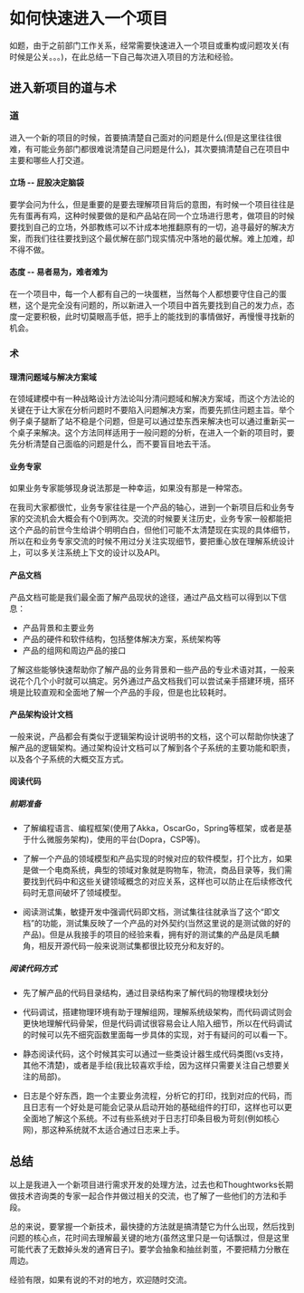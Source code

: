 # 如何快速进入一个项目

如题，由于之前部门工作关系，经常需要快速进入一个项目或重构或问题攻关(有时候是公关。。。)，在此总结一下自己每次进入项目的方法和经验。

## 进入新项目的道与术

### 道

进入一个新的项目的时候，首要搞清楚自己面对的问题是什么(但是这里往往很难，有可能业务部门都很难说清楚自己问题是什么)，其次要搞清楚自己在项目中主要和哪些人打交道。

#### 立场 -- 屁股决定脑袋

要学会问为什么，但是重要的是要去理解项目背后的意图，有时候一个项目往往是先有蛋再有鸡，这种时候要做的是和产品站在同一个立场进行思考，做项目的时候要找到自己的立场，外部教练可以不计成本地推翻原有的一切，追寻最好的解决方案，而我们往往要找到这个最优解在部门现实情况中落地的最优解。难上加难，却不得不做。

#### 态度 -- 易者易为，难者难为

在一个项目中，每一个人都有自己的一块蛋糕，当然每个人都想要守住自己的蛋糕，这个是完全没有问题的，所以新进入一个项目中首先要找到自己的发力点，态度一定要积极，此时切莫眼高手低，把手上的能找到的事情做好，再慢慢寻找新的机会。



### 术

#### 理清问题域与解决方案域

在领域建模中有一种战略设计方法论叫分清问题域和解决方案域，而这个方法论的关键在于让大家在分析问题时不要陷入问题解决方案，而要先抓住问题主旨。举个例子桌子腿断了站不稳是个问题，但是可以通过垫东西来解决也可以通过重新买一个桌子来解决。这个方法同样适用于一般问题的分析，在进入一个新的项目时，要先分析清楚自己面临的问题是什么，而不要盲目地去干活。



#### 业务专家

如果业务专家能够现身说法那是一种幸运，如果没有那是一种常态。

在我司大家都很忙，业务专家往往是一个产品的轴心，进到一个新项目后和业务专家的交流机会大概会有个0到两次。交流的时候要关注历史，业务专家一般都能把这个产品的前世今生给讲个明明白白，但他们可能不太清楚现在实现的具体细节，所以在和业务专家交流的时候不用过分关注实现细节，要把重心放在理解系统设计上，可以多关注系统上下文的设计以及API。



#### 产品文档

产品文档可能是我们最全面了解产品现状的途径，通过产品文档可以得到以下信息：

- 产品背景和主要业务
- 产品的硬件和软件结构，包括整体解决方案，系统架构等
- 产品的组网和周边产品的接口

了解这些能够快速帮助你了解产品的业务背景和一些产品的专业术语对其，一般来说花个几个小时就可以搞定。另外通过产品文档我们可以尝试亲手搭建环境，搭环境是比较直观和全面地了解一个产品的手段，但是也比较耗时。



#### 产品架构设计文档

一般来说，产品都会有类似于逻辑架构设计说明书的文档，这个可以帮助你快速了解产品的逻辑架构。通过架构设计文档可以了解到各个子系统的主要功能和职责，以及各个子系统的大概交互方式。



#### 阅读代码

##### 前期准备

- 了解编程语言、编程框架(使用了Akka，OscarGo，Spring等框架，或者是基于什么微服务架构)，使用的平台(Dopra，CSP等)。

- 了解一个产品的领域模型和产品实现的时候对应的软件模型，打个比方，如果是做一个电商系统，典型的领域对象就是购物车，物流，商品目录等，我们需要找到代码中和这些关键领域概念的对应关系，这样也可以防止在后续修改代码时无意间破坏了领域模型。

- 阅读测试集，敏捷开发中强调代码即文档，测试集往往就承当了这个“即文档”的功能，测试集反映了一个产品的对外契约(当然这里说的是测试做的好的产品)。但是从我接手的项目的经验来看，拥有好的测试集的产品是凤毛麟角，相反开源代码一般来说测试集都很比较充分和友好的。

  

##### 阅读代码方式

- 先了解产品的代码目录结构，通过目录结构来了解代码的物理模块划分

- 代码调试，搭建物理环境有助于理解组网，理解系统级架构，而代码调试则会更快地理解代码骨架，但是代码调试很容易会让人陷入细节，所以在代码调试的时候可以先不细究函数里面每一步具体的实现，对于有疑问的可以看一下。

- 静态阅读代码，这个时候其实可以通过一些类设计器生成代码类图(vs支持，其他不清楚)，或者是手绘(我比较喜欢手绘，因为这样只需要关注自己想要关注的局部)。

- 日志是个好东西，跑一个主要业务流程，分析它的打印，找到对应的代码，而且日志有一个好处是可能会记录从启动开始的基础组件的打印，这样也可以更全面地了解这个系统。不过有些系统对于日志打印条目极为苛刻(例如核心网)，那这种系统就不太适合通过日志来上手。

  

## 总结

以上是我进入一个新项目进行需求开发的处理方法，过去也和Thoughtworks长期做技术咨询类的专家一起合作并做过相关的交流，也了解了一些他们的方法和手段。

总的来说，要掌握一个新技术，最快捷的方法就是搞清楚它为什么出现，然后找到问题的核心点，花时间去理解最关键的地方(虽然这里只是一句话飘过，但是这里可能代表了无数掉头发的通宵日子)。要学会抽象和抽丝剥茧，不要把精力分散在周边。

经验有限，如果有说的不对的地方，欢迎随时交流。





